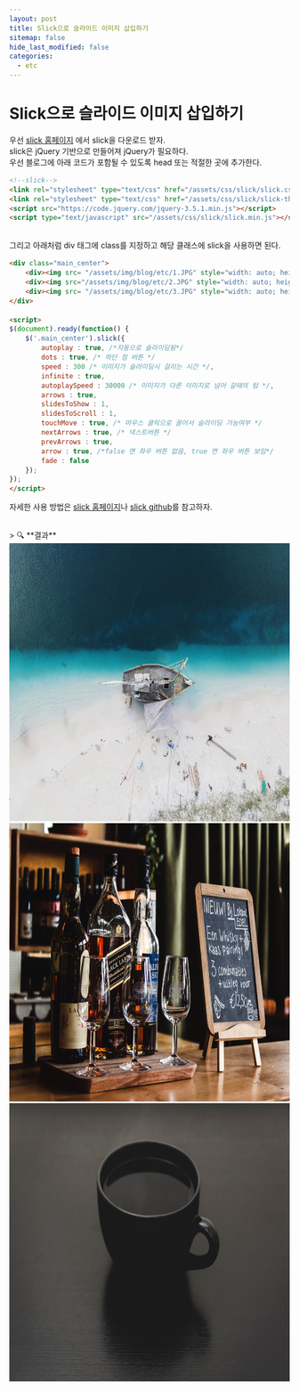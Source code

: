 ```yaml
---
layout: post
title: Slick으로 슬라이드 이미지 삽입하기
sitemap: false
hide_last_modified: false
categories:
  - etc
---
```

# Slick으로 슬라이드 이미지 삽입하기

우선 [slick 홈페이지](http://kenwheeler.github.io/slick/) 에서 slick을 다운로드 받자.  
slick은 jQuery 기반으로 만들어져 jQuery가 필요하다.  
우선 블로그에 아래 코드가 포함될 수 있도록 head 또는 적절한 곳에 추가한다.

```html
<!--slick-->
<link rel="stylesheet" type="text/css" href="/assets/css/slick/slick.css"/>
<link rel="stylesheet" type="text/css" href="/assets/css/slick/slick-theme.css"/>
<script	src="https://code.jquery.com/jquery-3.5.1.min.js"></script>
<script	type="text/javascript" src="/assets/css/slick/slick.min.js"></script>
```

<br>
그리고 아래처럼 div 태그에 class를 지정하고 해당 클래스에 slick을 사용하면 된다.

```html
<div class="main_center">
    <div><img src= "/assets/img/blog/etc/1.JPG" style="width: auto; height: 500px;"></div>
    <div><img src="/assets/img/blog/etc/2.JPG" style="width: auto; height: 500px;"></div>
    <div><img src= "/assets/img/blog/etc/3.JPG" style="width: auto; height: 500px;"></div>
</div>

<script>
$(document).ready(function() {
    $('.main_center').slick({
        autoplay : true, /*자동으로 슬라이딩됨*/
        dots : true, /* 하단 점 버튼 */
        speed : 300 /* 이미지가 슬라이딩시 걸리는 시간 */,
        infinite : true,
        autoplaySpeed : 30000 /* 이미지가 다른 이미지로 넘어 갈때의 텀 */,
        arrows : true,
        slidesToShow : 1,
        slidesToScroll : 1,
        touchMove : true, /* 마우스 클릭으로 끌어서 슬라이딩 가능여부 */
        nextArrows : true, /* 넥스트버튼 */
        prevArrows : true,
        arrow : true, /*false 면 좌우 버튼 없음, true 면 좌우 버튼 보임*/
        fade : false
    });
});
</script>
```

자세한 사용 방법은 [slick 홈페이지](http://kenwheeler.github.io/slick/)나 [slick github](https://github.com/kenwheeler/slick/)를 참고하자.

<br>
> 🔍 **결과**

<div class="main_center">
    <div><img src= "/assets/img/blog/etc/1.jpg" style="width: auto; height: 500px;"></div>
    <div><img src="/assets/img/blog/etc/2.jpg" style="width: auto; height: 500px;"></div>
    <div><img src= "/assets/img/blog/etc/3.jpg" style="width: auto; height: 500px;"></div>
</div>

<script>
$(document).ready(function() {
    $('.main_center').slick({
        autoplay : true, /*자동으로 슬라이딩됨*/
        dots : true, /* 하단 점 버튼 */
        speed : 300 /* 이미지가 슬라이딩시 걸리는 시간 */,
        infinite : true,
        autoplaySpeed : 30000 /* 이미지가 다른 이미지로 넘어 갈때의 텀 */,
        arrows : true,
        slidesToShow : 1,
        slidesToScroll : 1,
        touchMove : true, /* 마우스 클릭으로 끌어서 슬라이딩 가능여부 */
        nextArrows : true, /* 넥스트버튼 */
        prevArrows : true,
        arrow : true, /*false 면 좌우 버튼 없음, true 면 좌우 버튼 보임*/
        fade : false
    });
});
</script>